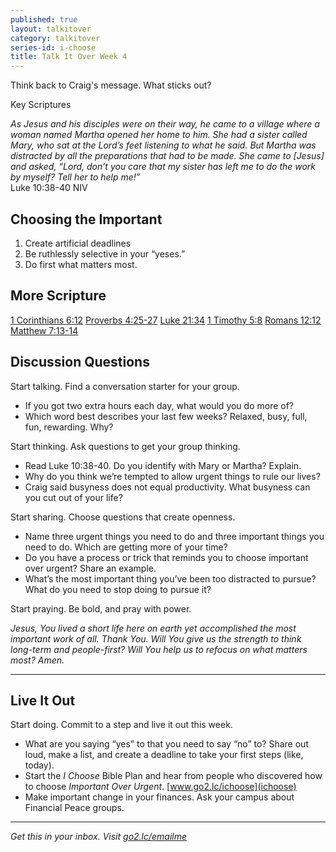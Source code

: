 ```yaml
---
published: true
layout: talkitover
category: talkitover
series-id: i-choose
title: Talk It Over Week 4
---
```


<p class="lead">Think back to Craig's message. What sticks out?</p> 

Key Scriptures

_As Jesus and his disciples were on their way, he came to a village where a woman named Martha opened her home to him. She had a sister called Mary, who sat at the Lord’s feet listening to what he said. But Martha was distracted by all the preparations that had to be made. She came to [Jesus] and asked, “Lord, don’t you care that my sister has left me to do the work by myself? Tell her to help me!”_  
Luke 10:38-40 NIV

## Choosing the Important

1. Create artificial deadlines
2. Be ruthlessly selective in your “yeses.”
3. Do first what matters most.

## More Scripture
[1 Corinthians 6:12](https://www.bible.com/bible/111/1co.6.12.niv)
[Proverbs 4:25-27](https://www.bible.com/bible/111/pro.4.25-27.niv)
[Luke 21:34](https://www.bible.com/bible/111/luk.21.34.niv)
[1 Timothy 5:8](https://www.bible.com/bible/111/1ti.5.8.niv)
[Romans 12:12](https://www.bible.com/bible/111/rom.12.12.niv)
[Matthew 7:13-14](https://www.bible.com/bible/111/mat.7.13-14.niv)

## Discussion Questions
<p class="lead">Start talking. Find a conversation starter for your group.</p> 

* If you got two extra hours each day, what would you do more of?
* Which word best describes your last few weeks? Relaxed, busy, full, fun, rewarding. Why?

<p class="lead">Start thinking. Ask questions to get your group thinking.</p> 

* Read Luke 10:38-40. Do you identify with Mary or Martha? Explain.
* Why do you think we’re tempted to allow urgent things to rule our lives?
* Craig said busyness does not equal productivity. What busyness can you cut out of your life?
 
<p class="lead">Start sharing. Choose questions that create openness.</p> 

* Name three urgent things you need to do and three important things you need to do. Which are getting more of your time?
* Do you have a process or trick that reminds you to choose important over urgent? Share an example.
* What’s the most important thing you’ve been too distracted to pursue? What do you need to stop doing to pursue it?

<p class="lead">Start praying. Be bold, and pray with power.</p> 

_Jesus, You lived a short life here on earth yet accomplished the most important work of all. Thank You. Will You give us the strength to think long-term and people-first? Will You help us to refocus on what matters most? Amen._

* * *

## Live It Out
<p class="lead">Start doing. Commit to a step and live it out this week.</p>

* What are you saying “yes” to that you need to say “no” to? Share out loud, make a list, and create a deadline to take your first steps (like, today).
* Start the _I Choose_ Bible Plan and hear from people who discovered how to choose _Important Over Urgent_. [www.go2.lc/ichoose](ichoose)
* Make important change in your finances. Ask your campus about Financial Peace groups.

* * *

_Get this in your inbox. Visit [go2.lc/emailme](/talkitover)_
